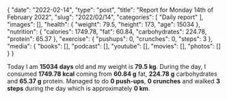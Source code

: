 {
    "date": "2022-02-14",
    "type": "post",
    "title": "Report for Monday 14th of February 2022",
    "slug": "2022\/02\/14",
    "categories": [
        "Daily report"
    ],
    "images": [],
    "health": {
        "weight": 79.5,
        "height": 173,
        "age": 15034
    },
    "nutrition": {
        "calories": 1749.78,
        "fat": 60.84,
        "carbohydrates": 224.78,
        "protein": 65.37
    },
    "exercise": {
        "pushups": 0,
        "crunches": 0,
        "steps": 3
    },
    "media": {
        "books": [],
        "podcast": [],
        "youtube": [],
        "movies": [],
        "photos": []
    }
}

Today I am <strong>15034 days</strong> old and my weight is <strong>79.5 kg</strong>. During the day, I consumed <strong>1749.78 kcal</strong> coming from <strong>60.84 g</strong> fat, <strong>224.78 g</strong> carbohydrates and <strong>65.37 g</strong> protein. Managed to do <strong>0 push-ups</strong>, <strong>0 crunches</strong> and walked <strong>3 steps</strong> during the day which is approximately <strong>0 km</strong>.